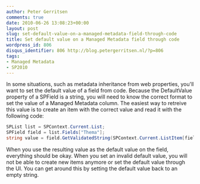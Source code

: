 ```yaml
---
author: Peter Gerritsen
comments: true
date: 2010-06-26 13:08:23+00:00
layout: post
slug: set-default-value-on-a-managed-metadata-field-through-code
title: Set default value on a Managed Metadata field through code
wordpress_id: 806
disqus_identifier: 806 http://blog.petergerritsen.nl/?p=806
tags:
- Managed Metadata
- SP2010
---
```


In some situations, such as metadata inheritance from web properties, you'll want to set the default value of a field from code. 
Because the DefaultValue property of a SPField is a string, you will need to know the correct format to set the value of a Managed Metadata column. The easiest way to retreive this value is to create an item with the correct value and read it with the following code: 

```csharp
SPList list = SPContext.Current.List;
SPField field = list.Fields["Thema"];
string value = field.GetValidatedString(SPContext.Current.ListItem[field.Id]);
```

When you use the resulting value as the default value on the field, everything should be okay. When you set an invalid default value, you will not be able to create new items anymore or set the default value through the UI. You can get around this by setting the default value back to an empty string.
